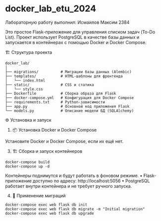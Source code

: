# docker_lab_etu_2024

Лабораторную работу выполнил: Исмаилов Максим 2384


Это простое Flask-приложение для управления списком задач (To-Do List).
Проект использует PostgreSQL в качестве базы данных и запускается в контейнерах с помощью Docker и Docker Compose.

🏗️ Структура проекта

```
docker_lab/
│
├── migrations/          # Миграции базы данных (Alembic)
├── templates/           # HTML-шаблоны для фронтенда
│   └── index.html
├── static/              # CSS и статика
│   └── style.css
├── Dockerfile           # Сборка образа для Flask
├── docker-compose.yml   # Конфигурация для Docker Compose
├── requirements.txt     # Python-зависимости
├── app.py               # Основной код приложения Flask
└── models.py            # Описание модели БД (SQLAlchemy)
```

⚙️ Установка и запуск

1. 📦 Установка Docker и Docker Compose

Установите Docker и Docker Compose, если их ещё нет.


3. 🏗️ Сборка и запуск контейнеров
```
docker-compose build
docker-compose up -d
```

Контейнеры поднимутся и будут работать в фоновом режиме.
	•	Flask-приложение доступно по адресу: http://localhost:5056
	•	PostgreSQL работает внутри контейнера и не требует ручного запуска.

4. 🔧 Применение миграций 

```
docker-compose exec web flask db init
docker-compose exec web flask db migrate -m "Initial migration"
docker-compose exec web flask db upgrade
```


